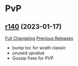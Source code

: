 # <DBM> PvP

## [r140](https://github.com/DeadlyBossMods/DBM-PvP/tree/r140) (2023-01-17)
[Full Changelog](https://github.com/DeadlyBossMods/DBM-PvP/compare/r139...r140) [Previous Releases](https://github.com/DeadlyBossMods/DBM-PvP/releases)

- bump toc for wrath classic  
- unused upvalue  
- Gossip fixes for PVP  

